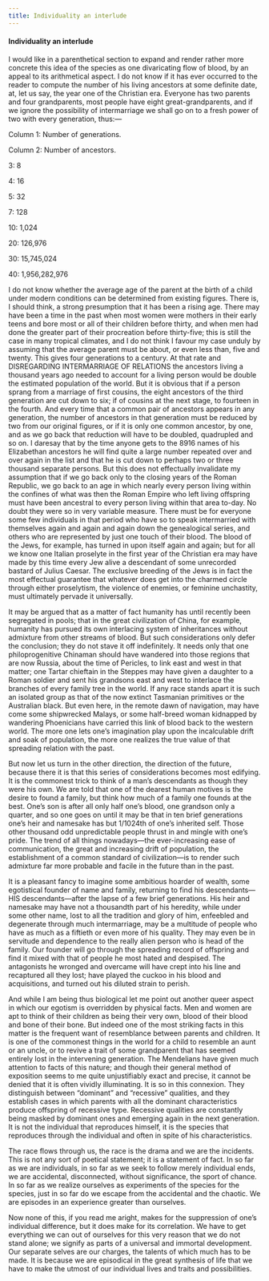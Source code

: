 ```yaml
---
title: Individuality an interlude
---
```

#### Individuality an interlude

I would like in a parenthetical section to expand and render rather more
concrete this idea of the species as one divaricating flow of blood, by
an appeal to its arithmetical aspect. I do not know if it has ever
occurred to the reader to compute the number of his living ancestors at
some definite date, at, let us say, the year one of the Christian era.
Everyone has two parents and four grandparents, most people have eight
great-grandparents, and if we ignore the possibility of intermarriage we
shall go on to a fresh power of two with every generation, thus:—

Column 1: Number of generations.

Column 2: Number of ancestors.

3:            8

4:           16

5:           32

7:          128

10:        1,024

20:      126,976

30:   15,745,024

40: 1,956,282,976

I do not know whether the average age of the parent at the birth of a
child under modern conditions can be determined from existing figures.
There is, I should think, a strong presumption that it has been a rising
age. There may have been a time in the past when most women were mothers
in their early teens and bore most or all of their children before
thirty, and when men had done the greater part of their procreation
before thirty-five; this is still the case in many tropical climates,
and I do not think I favour my case unduly by assuming that the average
parent must be about, or even less than, five and twenty. This gives
four generations to a century. At that rate and DISREGARDING
INTERMARRIAGE OF RELATIONS the ancestors living a thousand years ago
needed to account for a living person would be double the estimated
population of the world. But it is obvious that if a person sprang from
a marriage of first cousins, the eight ancestors of the third generation
are cut down to six; if of cousins at the next stage, to fourteen in the
fourth. And every time that a common pair of ancestors appears in any
generation, the number of ancestors in that generation must be reduced
by two from our original figures, or if it is only one common ancestor,
by one, and as we go back that reduction will have to be doubled,
quadrupled and so on. I daresay that by the time anyone gets to the 8916
names of his Elizabethan ancestors he will find quite a large number
repeated over and over again in the list and that he is cut down to
perhaps two or three thousand separate persons. But this does not
effectually invalidate my assumption that if we go back only to the
closing years of the Roman Republic, we go back to an age in which
nearly every person living within the confines of what was then the
Roman Empire who left living offspring must have been ancestral to every
person living within that area to-day. No doubt they were so in very
variable measure. There must be for everyone some few individuals in
that period who have so to speak intermarried with themselves again and
again and again down the genealogical series, and others who are
represented by just one touch of their blood. The blood of the Jews, for
example, has turned in upon itself again and again; but for all we know
one Italian proselyte in the first year of the Christian era may have
made by this time every Jew alive a descendant of some unrecorded
bastard of Julius Caesar. The exclusive breeding of the Jews is in fact
the most effectual guarantee that whatever does get into the charmed
circle through either proselytism, the violence of enemies, or feminine
unchastity, must ultimately pervade it universally.

It may be argued that as a matter of fact humanity has until recently
been segregated in pools; that in the great civilization of China, for
example, humanity has pursued its own interlacing system of inheritances
without admixture from other streams of blood. But such considerations
only defer the conclusion; they do not stave it off indefinitely. It
needs only that one philoprogenitive Chinaman should have wandered into
those regions that are now Russia, about the time of Pericles, to link
east and west in that matter; one Tartar chieftain in the Steppes may
have given a daughter to a Roman soldier and sent his grandsons east and
west to interlace the branches of every family tree in the world. If any
race stands apart it is such an isolated group as that of the now
extinct Tasmanian primitives or the Australian black. But even here, in
the remote dawn of navigation, may have come some shipwrecked Malays, or
some half-breed woman kidnapped by wandering Phoenicians have carried
this link of blood back to the western world. The more one lets one’s
imagination play upon the incalculable drift and soak of population, the
more one realizes the true value of that spreading relation with the
past.

But now let us turn in the other direction, the direction of the future,
because there it is that this series of considerations becomes most
edifying. It is the commonest trick to think of a man’s descendants as
though they were his own. We are told that one of the dearest human
motives is the desire to found a family, but think how much of a family
one founds at the best. One’s son is after all only half one’s blood,
one grandson only a quarter, and so one goes on until it may be that in
ten brief generations one’s heir and namesake has but 1/1024th of one’s
inherited self. Those other thousand odd unpredictable people thrust in
and mingle with one’s pride. The trend of all things nowadays—the
ever-increasing ease of communication, the great and increasing drift of
population, the establishment of a common standard of civilization—is to
render such admixture far more probable and facile in the future than in
the past.

It is a pleasant fancy to imagine some ambitious hoarder of wealth, some
egotistical founder of name and family, returning to find his
descendants—HIS descendants—after the lapse of a few brief generations.
His heir and namesake may have not a thousandth part of his heredity,
while under some other name, lost to all the tradition and glory of him,
enfeebled and degenerate through much intermarriage, may be a multitude
of people who have as much as a fiftieth or even more of his quality.
They may even be in servitude and dependence to the really alien person
who is head of the family. Our founder will go through the spreading
record of offspring and find it mixed with that of people he most hated
and despised. The antagonists he wronged and overcame will have crept
into his line and recaptured all they lost; have played the cuckoo in
his blood and acquisitions, and turned out his diluted strain to perish.

And while I am being thus biological let me point out another queer
aspect in which our egotism is overridden by physical facts. Men and
women are apt to think of their children as being their very own, blood
of their blood and bone of their bone. But indeed one of the most
striking facts in this matter is the frequent want of resemblance
between parents and children. It is one of the commonest things in the
world for a child to resemble an aunt or an uncle, or to revive a trait
of some grandparent that has seemed entirely lost in the intervening
generation. The Mendelians have given much attention to facts of this
nature; and though their general method of exposition seems to me quite
unjustifiably exact and precise, it cannot be denied that it is often
vividly illuminating. It is so in this connexion. They distinguish
between “dominant” and “recessive” qualities, and they establish cases
in which parents with all the dominant characteristics produce offspring
of recessive type. Recessive qualities are constantly being masked by
dominant ones and emerging again in the next generation. It is not the
individual that reproduces himself, it is the species that reproduces
through the individual and often in spite of his characteristics.

The race flows through us, the race is the drama and we are the
incidents. This is not any sort of poetical statement; it is a statement
of fact. In so far as we are individuals, in so far as we seek to follow
merely individual ends, we are accidental, disconnected, without
significance, the sport of chance. In so far as we realize ourselves as
experiments of the species for the species, just in so far do we escape
from the accidental and the chaotic. We are episodes in an experience
greater than ourselves.

Now none of this, if you read me aright, makes for the suppression of
one’s individual difference, but it does make for its correlation. We
have to get everything we can out of ourselves for this very reason that
we do not stand alone; we signify as parts of a universal and immortal
development. Our separate selves are our charges, the talents of which
much has to be made. It is because we are episodical in the great
synthesis of life that we have to make the utmost of our individual
lives and traits and possibilities.
